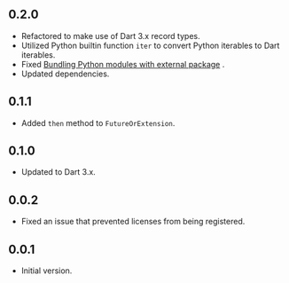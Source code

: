 ## 0.2.0

- Refactored to make use of Dart 3.x record types.
- Utilized Python builtin function `iter` to convert Python iterables to Dart iterables.
- Fixed
  [Bundling Python modules with external package](https://github.com/IVLIVS-III/dart_python_ffi/issues/10)
  .
- Updated dependencies.

## 0.1.1

- Added `then` method to `FutureOrExtension`.

## 0.1.0

- Updated to Dart 3.x.

## 0.0.2

- Fixed an issue that prevented licenses from being registered.

## 0.0.1

- Initial version.
